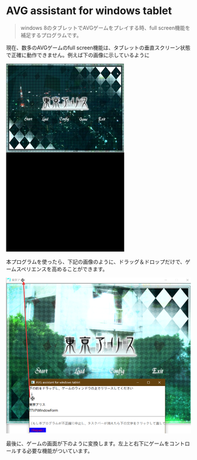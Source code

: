 # AVG assistant for windows tablet
> windows 8のタブレットでAVGゲームをプレイする時、full screen機能を補足するプログラムです。



現在、数多のAVGゲームのfull screen機能は、タブレットの垂直スクリーン状態で正確に動作できません。例えば下の画像に示しているように

![img](img/img1.jpg)

本プログラムを使ったら、下記の画像のように、ドラッグ＆ドロップだけで、ゲームスペリエンスを高めることができます。

![img](img/img2.png)

最後に、ゲームの画面が下のように変換します。左上と右下にゲームをコントロールする必要な機能がついています。

